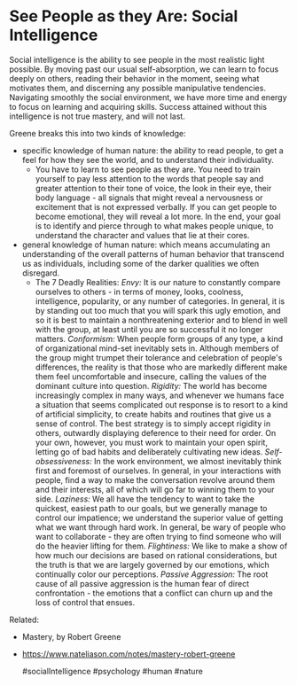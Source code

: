 # See People as they Are: Social Intelligence

Social intelligence is the ability to see people in the most realistic
light possible. By moving past our usual self-absorption, we can learn
to focus deeply on others, reading their behavior in the moment, seeing
what motivates them, and discerning any possible manipulative
tendencies. Navigating smoothly the social environment, we have more
time and energy to focus on learning and acquiring skills. Success
attained without this intelligence is not true mastery, and will not
last.

Greene breaks this into two kinds of knowledge:
- specific knowledge of human nature: the ability to read people, to get
  a feel for how they see the world, and to understand their
  individuality.
  - You have to learn to see people as they are. You need to train
    yourself to pay less attention to the words that people say and
    greater attention to their tone of voice, the look in their eye,
    their body language - all signals that might reveal a nervousness or
    excitement that is not expressed verbally. If you can get people to
    become emotional, they will reveal a lot more. In the end, your goal
    is to identify and pierce through to what makes people unique, to
    understand the character and values that lie at their cores.
- general knowledge of human nature: which means accumulating an
  understanding of the overall patterns of human behavior that transcend
  us as individuals, including some of the darker qualities we often
  disregard.
  - The 7 Deadly Realities:
  *Envy:* It is our nature to constantly compare ourselves to others -
  in terms of money, looks, coolness, intelligence, popularity, or any
  number of categories. In general, it is by standing out too much that
  you will spark this ugly emotion, and so it is best to maintain a
  nonthreatening exterior and to blend in well with the group, at least
  until you are so successful it no longer matters.
  *Conformism:* When people form groups of any type, a kind of
  organizational mind-set inevitably sets in. Although members of the
  group might trumpet their tolerance and celebration of people's
  differences, the reality is that those who are markedly different make
  them feel uncomfortable and insecure, calling the values of the
  dominant culture into question.
  *Rigidity:* The world has become increasingly complex in many ways,
  and whenever we humans face a situation that seems complicated out
  response is to resort to a kind of artificial simplicity, to create
  habits and routines that give us a sense of control. The best strategy
  is to simply accept rigidity in others, outwardly displaying deference
  to their need for order. On your own, however, you must work to
  maintain your open spirit, letting go of bad habits and deliberately
  cultivating new ideas.
  *Self-obsessiveness:* In the work environment, we almost inevitably
  think first and foremost of ourselves. In general, in your
  interactions with people, find a way to make the conversation revolve
  around them and their interests, all of which will go far to winning
  them to your side.
  *Laziness:* We all have the tendency to want to take the quickest,
  easiest path to our goals, but we generally manage to control our
  impatience; we understand the superior value of getting what we want
  through hard work. In general, be wary of people who want to
  collaborate - they are often trying to find someone who will do the
  heavier lifting for them.
  *Flightiness:* We like to make a show of how much our decisions are
  based on rational considerations, but the truth is that we are largely
  governed by our emotions, which continually color our perceptions.
  *Passive Aggression:* The root cause of all passive aggression is the
  human fear of direct confrontation - the emotions that a conflict can
  churn up and the loss of control that ensues.

Related:
 - Mastery, by Robert Greene
 - https://www.nateliason.com/notes/mastery-robert-greene

    #socialIntelligence #psychology #human #nature

